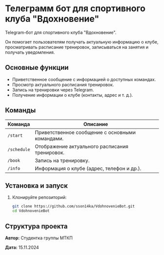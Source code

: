 # Телеграмм бот для спортивного клуба "Вдохновение"

Telegram-бот для спортивного клуба "Вдохновение".  

Он помогает пользователям получать актуальную информацию о клубе, просматривать расписание тренировок, записываться на занятия и получать уведомления.

## Основные функции

- Приветственное сообщение с информацией о доступных командах.
- Просмотр актуального расписания тренировок.
- Запись на тренировки через Telegram.
- Получение информации о клубе (контакты, адрес и т. д.).

## Команды

| Команда        | Описание                                     |
|----------------|---------------------------------------------|
| `/start`       | Приветственное сообщение с основными командами. |
| `/schedule`    | Отображение актуального расписания тренировок. |
| `/book`        | Запись на тренировку.                         |
| `/info`        | Информация о клубе (адрес, телефон и др.).     |

## Установка и запуск

1. Клонируйте репозиторий:
   ```bash
   git clone https://github.com/sson14ka/VdohnovenieBot.git
   cd VdohnovenieBot
   ```

## Структура проекта

**Автор:** Студентка группы МТКП 

**Дата:** 15.11.2024

